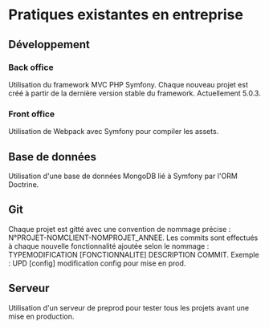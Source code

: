 # Pratiques existantes en entreprise

## Développement

### Back office
Utilisation du framework MVC PHP Symfony. 
Chaque nouveau projet est créé à partir de la dernière version stable du framework. Actuellement 5.0.3.

### Front office
Utilisation de Webpack avec Symfony pour compiler les assets.

## Base de données

Utilisation d'une base de données MongoDB lié à Symfony par l'ORM Doctrine.

## Git
Chaque projet est gitté avec une convention de nommage précise : N°PROJET-NOMCLIENT-NOMPROJET_ANNEE.
Les commits sont effectués à chaque nouvelle fonctionnalité ajoutée selon le nommage : TYPEMODIFICATION [FONCTIONNALITE] DESCRIPTION COMMIT.
Exemple : UPD [config] modification config pour mise en prod.

## Serveur
Utilisation d'un serveur de preprod pour tester tous les projets avant une mise en production.
